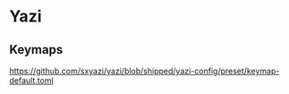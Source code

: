 # Yazi

## Keymaps

https://github.com/sxyazi/yazi/blob/shipped/yazi-config/preset/keymap-default.toml

